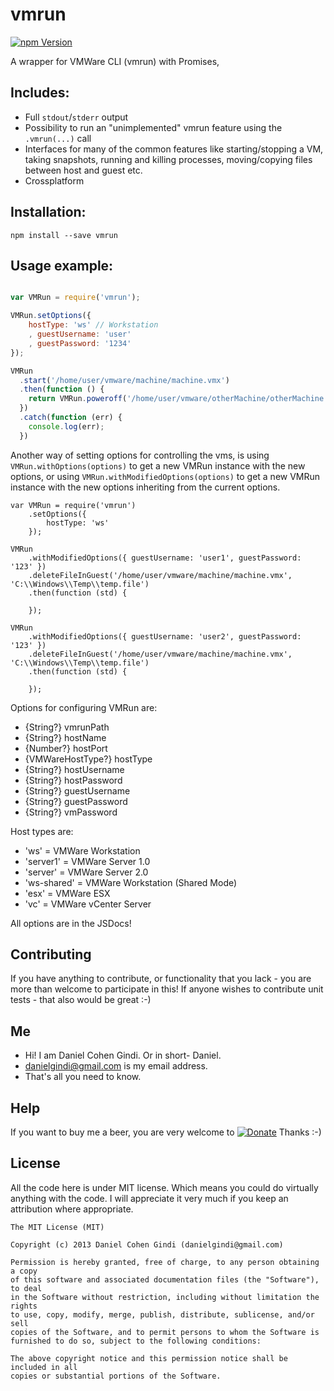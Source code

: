 # vmrun

[![npm Version](https://badge.fury.io/js/vmrun.png)](https://npmjs.org/package/vmrun)

A wrapper for VMWare CLI (vmrun) with Promises,

## Includes:

* Full `stdout`/`stderr` output
* Possibility to run an "unimplemented" vmrun feature using the `.vmrun(...)` call
* Interfaces for many of the common features like starting/stopping a VM, taking snapshots, running and killing processes, moving/copying files between host and guest etc.
* Crossplatform

## Installation:

```
npm install --save vmrun
```

## Usage example:

```javascript

var VMRun = require('vmrun');

VMRun.setOptions({
    hostType: 'ws' // Workstation
    , guestUsername: 'user'
    , guestPassword: '1234'
});

VMRun
  .start('/home/user/vmware/machine/machine.vmx')
  .then(function () {
    return VMRun.poweroff('/home/user/vmware/otherMachine/otherMachine.vmx')
  })
  .catch(function (err) {
    console.log(err);
  })

```

Another way of setting options for controlling the vms, is using `VMRun.withOptions(options)` to get a new VMRun instance with the new options,
or using `VMRun.withModifiedOptions(options)` to get a new VMRun instance with the new options inheriting from the current options.

```
var VMRun = require('vmrun')
    .setOptions({
        hostType: 'ws'
    });

VMRun
    .withModifiedOptions({ guestUsername: 'user1', guestPassword: '123' })
    .deleteFileInGuest('/home/user/vmware/machine/machine.vmx', 'C:\\Windows\\Temp\\temp.file')
    .then(function (std) {

    });

VMRun
    .withModifiedOptions({ guestUsername: 'user2', guestPassword: '123' })
    .deleteFileInGuest('/home/user/vmware/machine/machine.vmx', 'C:\\Windows\\Temp\\temp.file')
    .then(function (std) {

    });

```

Options for configuring VMRun are:
* {String?} vmrunPath
* {String?} hostName
* {Number?} hostPort
* {VMWareHostType?} hostType
* {String?} hostUsername
* {String?} hostPassword
* {String?} guestUsername
* {String?} guestPassword
* {String?} vmPassword

Host types are:
* 'ws' = VMWare Workstation
* 'server1' = VMWare Server 1.0
* 'server' = VMWare Server 2.0
* 'ws-shared' = VMWare Workstation (Shared Mode)
* 'esx' = VMWare ESX
* 'vc' = VMWare vCenter Server

All options are in the JSDocs!

## Contributing

If you have anything to contribute, or functionality that you lack - you are more than welcome to participate in this!
If anyone wishes to contribute unit tests - that also would be great :-)

## Me
* Hi! I am Daniel Cohen Gindi. Or in short- Daniel.
* danielgindi@gmail.com is my email address.
* That's all you need to know.

## Help

If you want to buy me a beer, you are very welcome to
[![Donate](https://www.paypalobjects.com/en_US/i/btn/btn_donate_LG.gif)](https://www.paypal.com/cgi-bin/webscr?cmd=_s-xclick&hosted_button_id=G6CELS3E997ZE)
 Thanks :-)

## License

All the code here is under MIT license. Which means you could do virtually anything with the code.
I will appreciate it very much if you keep an attribution where appropriate.

    The MIT License (MIT)

    Copyright (c) 2013 Daniel Cohen Gindi (danielgindi@gmail.com)

    Permission is hereby granted, free of charge, to any person obtaining a copy
    of this software and associated documentation files (the "Software"), to deal
    in the Software without restriction, including without limitation the rights
    to use, copy, modify, merge, publish, distribute, sublicense, and/or sell
    copies of the Software, and to permit persons to whom the Software is
    furnished to do so, subject to the following conditions:

    The above copyright notice and this permission notice shall be included in all
    copies or substantial portions of the Software.
